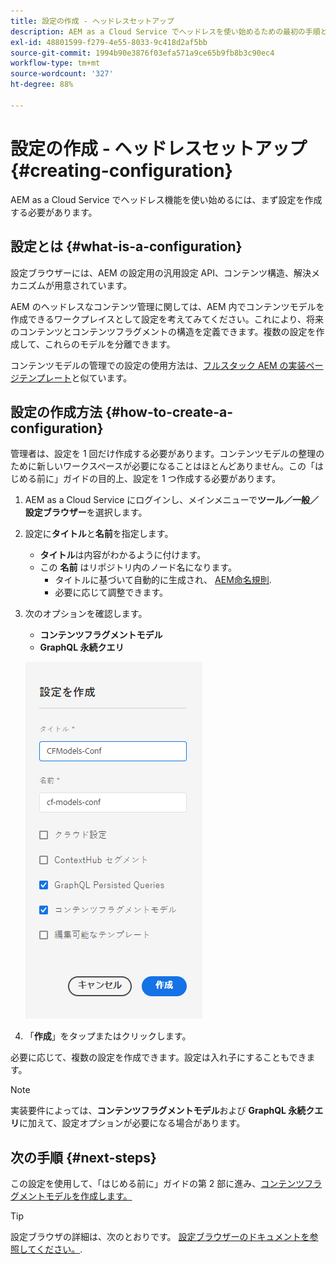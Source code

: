 ```yaml
---
title: 設定の作成 - ヘッドレスセットアップ
description: AEM as a Cloud Service でヘッドレスを使い始めるための最初の手順として設定を作成します。
exl-id: 48801599-f279-4e55-8033-9c418d2af5bb
source-git-commit: 1994b90e3876f03efa571a9ce65b9fb8b3c90ec4
workflow-type: tm+mt
source-wordcount: '327'
ht-degree: 88%

---
```


# 設定の作成 - ヘッドレスセットアップ {#creating-configuration}

AEM as a Cloud Service でヘッドレス機能を使い始めるには、まず設定を作成する必要があります。

## 設定とは  {#what-is-a-configuration}

設定ブラウザーには、AEM の設定用の汎用設定 API、コンテンツ構造、解決メカニズムが用意されています。

AEM のヘッドレスなコンテンツ管理に関しては、AEM 内でコンテンツモデルを作成できるワークプレイスとして設定を考えてみてください。これにより、将来のコンテンツとコンテンツフラグメントの構造を定義できます。複数の設定を作成して、これらのモデルを分離できます。

コンテンツモデルの管理での設定の使用方法は、[フルスタック AEM の実装ページテンプレート](/help/sites-cloud/authoring/features/templates.md)と似ています。

## 設定の作成方法 {#how-to-create-a-configuration}

管理者は、設定を 1 回だけ作成する必要があります。コンテンツモデルの整理のために新しいワークスペースが必要になることはほとんどありません。この「はじめる前に」ガイドの目的上、設定を 1 つ作成する必要があります。

1. AEM as a Cloud Service にログインし、メインメニューで&#x200B;**ツール／一般／設定ブラウザー**&#x200B;を選択します。
1. 設定に&#x200B;**タイトル**&#x200B;と&#x200B;**名前**&#x200B;を指定します。
   * **タイトル**&#x200B;は内容がわかるように付けます。
   * この **名前** はリポジトリ内のノード名になります。
      * タイトルに基づいて自動的に生成され、 [AEM命名規則](/help/implementing/developing/introduction/naming-conventions.md).
      * 必要に応じて調整できます。
1. 次のオプションを確認します。
   * **コンテンツフラグメントモデル**
   * **GraphQL 永続クエリ**

   ![設定の作成](../assets/create-configuration.png)

1. 「**作成**」をタップまたはクリックします。

必要に応じて、複数の設定を作成できます。設定は入れ子にすることもできます。

>[!NOTE]
>
>実装要件によっては、**コンテンツフラグメントモデル**&#x200B;および **GraphQL 永続クエリ**&#x200B;に加えて、設定オプションが必要になる場合があります。

## 次の手順 {#next-steps}

この設定を使用して、「はじめる前に」ガイドの第 2 部に進み、[コンテンツフラグメントモデルを作成します。](create-content-model.md)

>[!TIP]
>
>設定ブラウザの詳細は、次のとおりです。 [設定ブラウザーのドキュメントを参照してください。](/help/implementing/developing/introduction/configurations.md).
